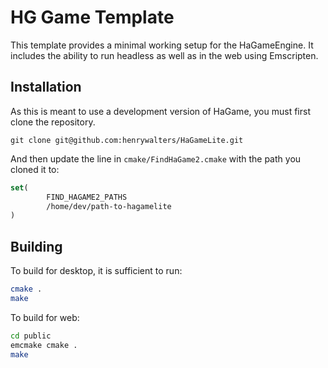 # HG Game Template

This template provides a minimal working setup for the HaGameEngine. It includes the 
ability to run headless as well as in the web using Emscripten.

## Installation

As this is meant to use a development version of HaGame, you must first clone the repository.

``git clone git@github.com:henrywalters/HaGameLite.git``

And then update the line in ``cmake/FindHaGame2.cmake`` with the path you cloned it to:

```cmake
set(
        FIND_HAGAME2_PATHS
        /home/dev/path-to-hagamelite
)
```

## Building

To build for desktop, it is sufficient to run:

```bash
cmake .
make
```

To build for web:

```bash
cd public
emcmake cmake .
make
```
